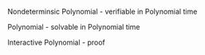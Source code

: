 Nondeterminsic Polynomial - verifiable in Polynomial time

Polynomial - solvable in Polynomial time

Interactive Polynomial - proof


